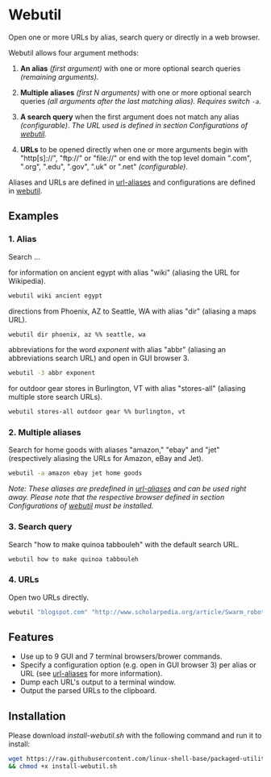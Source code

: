 
# Webutil

Open one or more URLs by alias, search query or directly in a web browser.

Webutil allows four argument methods:

1. **An alias** *(first argument)* with one or more optional search queries *(remaining arguments)*.

2. **Multiple aliases** *(first N arguments)* with one or more optional search queries *(all arguments after the last matching alias). Requires switch `-a`.*

3. **A search query** when the first argument does not match any alias *(configurable)*. *The URL used is defined in section Configurations of [webutil](webutil).*

4. **URLs** to be opened directly when one or more arguments begin with "http[s]://", "ftp://" or "file://" or end with the top level domain ".com", ".org", ".edu", ".gov", ".uk" or ".net" *(configurable)*.

Aliases and URLs are defined in [url-aliases](url-aliases) and configurations are defined in [webutil](webutil).

## Examples

### 1. Alias

Search ...

for information on ancient egypt with alias "wiki" (aliasing the URL for Wikipedia).

```bash
webutil wiki ancient egypt
```

directions from Phoenix, AZ to Seattle, WA with alias "dir" (aliasing a maps URL).

```bash
webutil dir phoenix, az %% seattle, wa
```

abbreviations for the word *exponent* with alias "abbr" (aliasing an abbreviations search URL) and open in GUI browser 3.

```bash
webutil -3 abbr exponent
```

for outdoor gear stores in Burlington, VT with alias "stores-all" (aliasing multiple store search URLs).

```bash
webutil stores-all outdoor gear %% burlington, vt
```

### 2. Multiple aliases

Search for home goods with aliases "amazon," "ebay" and "jet" (respectively aliasing the URLs for Amazon, eBay and Jet).

```bash
webutil -a amazon ebay jet home goods
```

*Note: These aliases are predefined in [url-aliases](url-aliases) and can be used right away. Please note that the respective browser defined in section Configurations of [webutil](webutil) must be installed.*

### 3. Search query

Search "how to make quinoa tabbouleh" with the default search URL.

```bash
webutil how to make quinoa tabbouleh
```

### 4. URLs

Open two URLs directly.

```bash
webutil "blogspot.com" "http://www.scholarpedia.org/article/Swarm_robotics"
```

## Features

* Use up to 9 GUI and 7 terminal browsers/brower commands.
* Specify a configuration option (e.g. open in GUI browser 3) per alias or URL (see [url-aliases](url-aliases) for more information).
* Dump each URL's output to a terminal window.
* Output the parsed URLs to the clipboard.

## Installation

Please download *install-webutil.sh* with the following command and run it to install:

```bash
wget https://raw.githubusercontent.com/linux-shell-base/packaged-utilities/install/install-webutil.sh \
&& chmod +x install-webutil.sh
```
